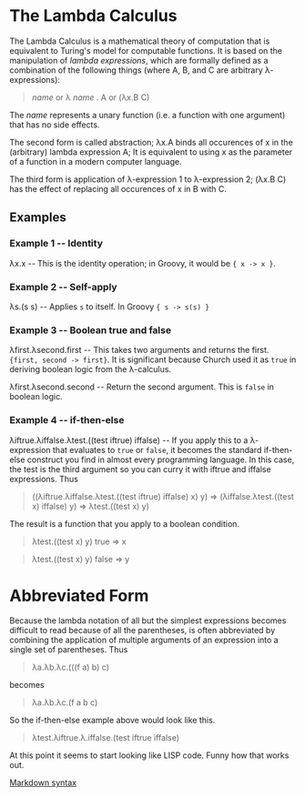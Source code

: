 The Lambda Calculus
===============================================================================
The Lambda Calculus is a mathematical theory of computation that is equivalent
to Turing's model for computable functions.  It is based on the manipulation of
_lambda expressions_, which are formally defined as a combination of the 
following things (where A, B, and C are arbitrary &lambda;-expressions):

>  _name_ or   &lambda; _name_ . A or   (&lambda;x.B C)

The _name_ represents a unary function (i.e. a function with one argument) that 
has no side effects.

The second form is called abstraction; &lambda;x.A binds all occurences of x 
in the (arbitrary) lambda expression A; It is equivalent to using x as the 
parameter of a function in a modern computer language.

The third form is application of &lambda;-expression 1 to &lambda;-expression 2;
(&lambda;x.B C) has the effect of replacing all occurences of x in B with C.

Examples
--------
### Example 1 -- Identity
&lambda;x.x -- This is the identity operation; in Groovy, it would be `{ x -> x }`.

### Example 2 -- Self-apply
&lambda;s.(s s) -- Applies `s` to itself.  In Groovy `{ s -> s(s) }`

### Example 3 -- Boolean true and false
&lambda;first.&lambda;second.first --  This takes two arguments and returns the first.  ` {first, second -> first}`.  It is significant because Church used it as `true` in deriving boolean logic from the &lambda;-calculus.

&lambda;first.&lambda;second.second -- Return the second argument.  This is `false` in boolean logic.

### Example 4 -- if-then-else
&lambda;iftrue.&lambda;iffalse.&lambda;test.((test iftrue) iffalse)  -- If you apply this to a &lambda;-expression 
that evaluates to `true` or `false`, it becomes the standard if-then-else construct you find in 
almost every programming language.  In this case, the test is the third argument so you can curry it with iftrue and
iffalse expressions.  Thus 

>((&lambda;iftrue.&lambda;iffalse.&lambda;test.((test iftrue) iffalse) x) y) =>
(&lambda;iffalse.&lambda;test.((test x) iffalse) y) => 
&lambda;test.((test x) y)

The result is a function that you apply to a boolean condition.  

> &lambda;test.((test x) y) true => x

> &lambda;test.((test x) y) false => y

Abbreviated Form
================

Because the lambda notation of all but the simplest expressions becomes 
difficult to read because of all the parentheses, is often abbreviated 
by combining the application of multiple arguments of an expression into a
single set of parentheses.  Thus

> &lambda;a.&lambda;b.&lambda;c.(((f a) b) c)

becomes

> &lambda;a.&lambda;b.&lambda;c.(f a b c)

So the if-then-else example above would look like this.

> &lambda;test.&lambda;iftrue.&lambda;.iffalse.(test iftrue iffalse)

At this point it seems to start looking like LISP code.  Funny how that works out.

[Markdown syntax](http://daringfireball.net/projects/markdown/dingus)
